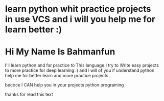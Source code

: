 
<!DOCTYPE html>
<html>
<head>
	
</head>
<body>
<h1>
learn python whit practice projects in use VCS  and i will you help me for learn better :)
</h1>
<h1>Hi My Name Is Bahmanfun 
</h1>
<p>I'll learn  python and for practice to This language I try to Write easy projects to more practice for deep learning :)
and i will of you if understand python help me for better learn and more practice projects .
</p>

<p>becoce
I CAN
help you in your projects python programing 
</p>
<p>
thanks for read this text
</p>


</body>
</html>